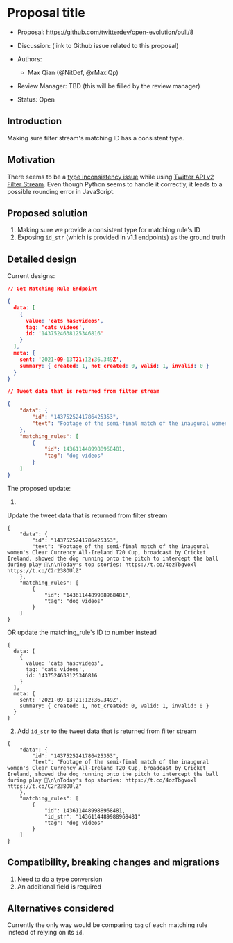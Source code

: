 # Proposal title

-   Proposal: https://github.com/twitterdev/open-evolution/pull/8
-   Discussion: (link to Github issue related to this proposal)
-   Authors:
    -   Max Qian (@NitDef, @rMaxiQp)

-   Review Manager: TBD (this will be filled by the review manager)
-   Status: Open

## Introduction

Making sure filter stream's matching ID has a consistent type.


## Motivation

There seems to be a [type inconsistency issue](https://twittercommunity.com/t/filter-stream-returns-invalid-matching-rules/146840/4) while using [Twitter API v2 Filter Stream](https://developer.twitter.com/en/docs/twitter-api/tweets/filtered-stream/introduction). Even though Python seems to handle it correctly, it leads to a possible rounding error in JavaScript.

## Proposed solution

1. Making sure we provide a consistent type for matching rule's ID
2. Exposing `id_str` (which is provided in v1.1 endpoints) as the ground truth

## Detailed design

Current designs:


```.json
// Get Matching Rule Endpoint

{
  data: [
    {
      value: 'cats has:videos',
      tag: 'cats videos',
      id: '1437524638125346816'
    }
  ],
  meta: {
    sent: '2021-09-13T21:12:36.349Z',
    summary: { created: 1, not_created: 0, valid: 1, invalid: 0 }
  }
}
```


```.json
// Tweet data that is returned from filter stream

{
    "data": {
        "id": "1437525241786425353",
        "text": "Footage of the semi-final match of the inaugural women's Clear Currency All-Ireland T20 Cup, broadcast by Cricket Ireland, showed the dog running onto the pitch to intercept the ball during play 🐶\n\nToday's top stories: https://t.co/4ozTbgvoxl https://t.co/C2r238OUlZ"
    },
    "matching_rules": [
        {
            "id": 1436114489988968481,
            "tag": "dog videos"
        }
    ]
}
```

The proposed update:

1. 

Update the tweet data that is returned from filter stream

```
{
    "data": {
        "id": "1437525241786425353",
        "text": "Footage of the semi-final match of the inaugural women's Clear Currency All-Ireland T20 Cup, broadcast by Cricket Ireland, showed the dog running onto the pitch to intercept the ball during play 🐶\n\nToday's top stories: https://t.co/4ozTbgvoxl https://t.co/C2r238OUlZ"
    },
    "matching_rules": [
        {
            "id": "1436114489988968481",
            "tag": "dog videos"
        }
    ]
}
```

OR update the matching_rule's ID to number instead

```
{
  data: [
    {
      value: 'cats has:videos',
      tag: 'cats videos',
      id: 1437524638125346816
    }
  ],
  meta: {
    sent: '2021-09-13T21:12:36.349Z',
    summary: { created: 1, not_created: 0, valid: 1, invalid: 0 }
  }
}
```

2. Add `id_str` to the tweet data that is returned from filter stream

```
{
    "data": {
        "id": "1437525241786425353",
        "text": "Footage of the semi-final match of the inaugural women's Clear Currency All-Ireland T20 Cup, broadcast by Cricket Ireland, showed the dog running onto the pitch to intercept the ball during play 🐶\n\nToday's top stories: https://t.co/4ozTbgvoxl https://t.co/C2r238OUlZ"
    },
    "matching_rules": [
        {
            "id": 1436114489988968481,
            "id_str": "1436114489988968481"
            "tag": "dog videos"
        }
    ]
}
```

## Compatibility, breaking changes and migrations

1. Need to do a type conversion
2. An additional field is required

## Alternatives considered

Currently the only way would be comparing `tag` of each matching rule instead of relying on its `id`.